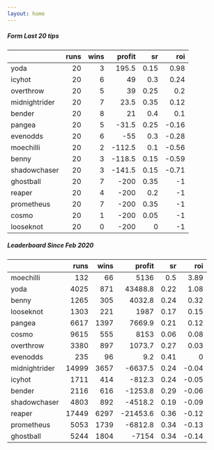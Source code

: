 ```yaml
---   
layout: home   
---   
```



##### Form Last 20 tips   

|               |   runs |   wins |   profit |   sr |   roi |
|:--------------|-------:|-------:|---------:|-----:|------:|
| yoda          |     20 |      3 |    195.5 | 0.15 |  0.98 |
| icyhot        |     20 |      6 |     49   | 0.3  |  0.24 |
| overthrow     |     20 |      5 |     39   | 0.25 |  0.2  |
| midnightrider |     20 |      7 |     23.5 | 0.35 |  0.12 |
| bender        |     20 |      8 |     21   | 0.4  |  0.1  |
| pangea        |     20 |      5 |    -31.5 | 0.25 | -0.16 |
| evenodds      |     20 |      6 |    -55   | 0.3  | -0.28 |
| moechilli     |     20 |      2 |   -112.5 | 0.1  | -0.56 |
| benny         |     20 |      3 |   -118.5 | 0.15 | -0.59 |
| shadowchaser  |     20 |      3 |   -141.5 | 0.15 | -0.71 |
| ghostball     |     20 |      7 |   -200   | 0.35 | -1    |
| reaper        |     20 |      4 |   -200   | 0.2  | -1    |
| prometheus    |     20 |      7 |   -200   | 0.35 | -1    |
| cosmo         |     20 |      1 |   -200   | 0.05 | -1    |
| looseknot     |     20 |      0 |   -200   | 0    | -1    |

##### Leaderboard Since Feb 2020   

|               |   runs |   wins |   profit |   sr |   roi |
|:--------------|-------:|-------:|---------:|-----:|------:|
| moechilli     |    132 |     66 |   5136   | 0.5  |  3.89 |
| yoda          |   4025 |    871 |  43488.8 | 0.22 |  1.08 |
| benny         |   1265 |    305 |   4032.8 | 0.24 |  0.32 |
| looseknot     |   1303 |    221 |   1987   | 0.17 |  0.15 |
| pangea        |   6617 |   1397 |   7669.9 | 0.21 |  0.12 |
| cosmo         |   9615 |    555 |   8153   | 0.06 |  0.08 |
| overthrow     |   3380 |    897 |   1073.7 | 0.27 |  0.03 |
| evenodds      |    235 |     96 |      9.2 | 0.41 |  0    |
| midnightrider |  14999 |   3657 |  -6637.5 | 0.24 | -0.04 |
| icyhot        |   1711 |    414 |   -812.3 | 0.24 | -0.05 |
| bender        |   2116 |    616 |  -1253.8 | 0.29 | -0.06 |
| shadowchaser  |   4803 |    892 |  -4518.2 | 0.19 | -0.09 |
| reaper        |  17449 |   6297 | -21453.6 | 0.36 | -0.12 |
| prometheus    |   5053 |   1739 |  -6812.8 | 0.34 | -0.13 |
| ghostball     |   5244 |   1804 |  -7154   | 0.34 | -0.14 |